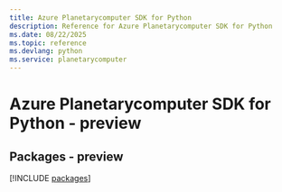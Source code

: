 ```yaml
---
title: Azure Planetarycomputer SDK for Python
description: Reference for Azure Planetarycomputer SDK for Python
ms.date: 08/22/2025
ms.topic: reference
ms.devlang: python
ms.service: planetarycomputer
---
```

# Azure Planetarycomputer SDK for Python - preview
## Packages - preview
[!INCLUDE [packages](planetarycomputer-index.md)]